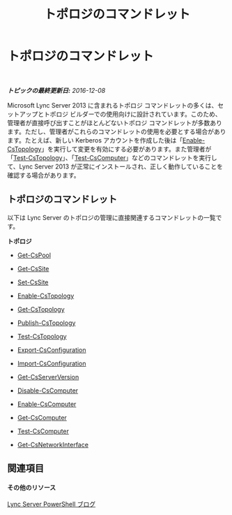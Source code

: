 ﻿---
title: トポロジのコマンドレット
TOCTitle: トポロジのコマンドレット
ms:assetid: 3ed739a7-d58d-475d-8240-fa8d2c6dc7e3
ms:mtpsurl: https://technet.microsoft.com/ja-jp/library/Gg415648(v=OCS.15)
ms:contentKeyID: 48271860
ms.date: 12/10/2016
mtps_version: v=OCS.15
ms.translationtype: HT
---

# トポロジのコマンドレット

 

_**トピックの最終更新日:** 2016-12-08_

Microsoft Lync Server 2013 に含まれるトポロジ コマンドレットの多くは、セットアップとトポロジ ビルダーでの使用向けに設計されています。このため、管理者が直接呼び出すことがほとんどないトポロジ コマンドレットが多数あります。ただし、管理者がこれらのコマンドレットの使用を必要とする場合があります。たとえば、新しい Kerberos アカウントを作成した後は「[Enable-CsTopology](enable-cstopology.md)」を実行して変更を有効にする必要があります。また管理者が「[Test-CsTopology](test-cstopology.md)」、「[Test-CsComputer](test-cscomputer.md)」などのコマンドレットを実行して、Lync Server 2013 が正常にインストールされ、正しく動作していることを確認する場合があります。

## トポロジのコマンドレット

以下は Lync Server のトポロジの管理に直接関連するコマンドレットの一覧です。

**トポロジ**

  -   
    [Get-CsPool](get-cspool.md)

  -   
    [Get-CsSite](get-cssite.md)

  -   
    [Set-CsSite](set-cssite.md)

  -   
    [Enable-CsTopology](enable-cstopology.md)

  -   
    [Get-CsTopology](get-cstopology.md)

  -   
    [Publish-CsTopology](publish-cstopology.md)

  -   
    [Test-CsTopology](test-cstopology.md)

  -   
    [Export-CsConfiguration](export-csconfiguration.md)

  -   
    [Import-CsConfiguration](import-csconfiguration.md)

  -   
    [Get-CsServerVersion](get-csserverversion.md)

  -   
    [Disable-CsComputer](disable-cscomputer.md)

  -   
    [Enable-CsComputer](enable-cscomputer.md)

  -   
    [Get-CsComputer](get-cscomputer.md)

  -   
    [Test-CsComputer](test-cscomputer.md)

  -   
    [Get-CsNetworkInterface](get-csnetworkinterface.md)

## 関連項目

#### その他のリソース

[Lync Server PowerShell ブログ](http://go.microsoft.com/fwlink/?linkid=203150%26clcid=0x411)

